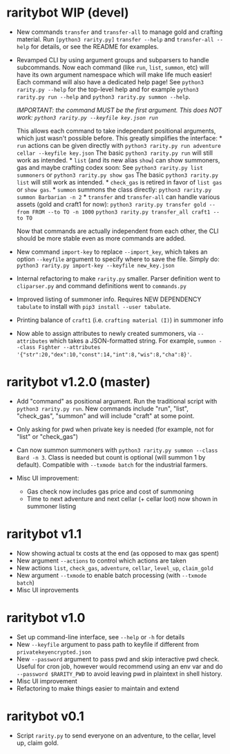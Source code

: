 # raritybot WIP (devel)

- New commands `transfer` and `transfer-all` to manage gold and crafting material. 
  Run `[python3 rarity.py]` `transfer --help` and `transfer-all --help` for details, or see the README for examples.

- Revamped CLI by using argument groups and subparsers to handle subcommands. 
  Now each command (like `run`, `list`, `summon`, etc) will have its own argument namespace which will make life much easier!
  Each command will also have a dedicated help page! See `python3 rarity.py --help` for the top-level help and
  for example `python3 rarity.py run --help` and ``python3 rarity.py summon --help``.
  
  *IMPORTANT: the command MUST be the first argument. This does NOT work: `python3 rarity.py --keyfile key.json run`*

  This allows each command to take independant positional arguments, which just wasn't possible before.
  This greatly simplifies the interface: 
      * `run` actions can be given directly with `python3 rarity.py run adventure cellar --keyfile key.json`
        The basic `python3 rarity.py run` will still work as intended.
      * `list` (and its new alias `show`) can show summoners, gas and maybe crafting codex soon: 
        See `python3 rarity.py list summoners` or `python3 rarity.py show gas`
        The basic `python3 rarity.py list` will still work as intended.
      * `check_gas` is retired in favor of `list gas` or `show gas`.
      * `summon` summons the class directly: `python3 rarity.py summon Barbarian -n 2`
      * `transfer` and `transfer-all` can handle various assets (gold and craft1 for now):
        `python3 rarity.py transfer gold --from FROM --to TO -n 1000`
        `python3 rarity.py transfer_all craft1 --to TO`
  
  Now that commands are actually independent from each other, the CLI should be more stable even as more commands are added.

- New command `import-key` to replace `--import_key`, which takes an option `--keyfile` argument to specify where to save the file.
  Simply do: `python3 rarity.py import-key --keyfile new_key.json`

- Internal refactoring to make `rarity.py` smaller. Parser definition went to `cliparser.py` and command definitions went to `commands.py`

- Improved listing of summoner info. Requires NEW DEPENDENCY `tabulate` to install with `pip3 install --user tabulate`. 

- Printing balance of `craft1` (i.e. `crafting material (I)`) in summoner info

- Now able to assign attributes to newly created summoners, via `--attributes` which takes a JSON-formatted string. For example, `summon --class Fighter --attributes '{"str":20,"dex":10,"const":14,"int":8,"wis":8,"cha":8}'`.

# raritybot v1.2.0 (master)

- Add "command" as positional argument. Run the traditional script with `python3 rarity.py run`.
  New commands include "run", "list", "check_gas", "summon" and will include "craft" at some point.

- Only asking for pwd when private key is needed (for example, not for "list" or "check_gas")

- Can now summon summoners with `python3 rarity.py summon --class Bard -n 3`. 
  Class is needed but count is optional (will summon 1 by default). Compatible with `--txmode batch` for the industrial farmers.

- Misc UI improvement:
    * Gas check now includes gas price and cost of summoning
    * Time to next adventure and next cellar (+ cellar loot) now shown in summoner listing

# raritybot v1.1

- Now showing actual tx costs at the end (as opposed to max gas spent)
- New argument `--actions` to control which actions are taken
- New actions `list`, `check_gas`, `adventure`, `cellar`, `level_up`, `claim_gold`
- New argument `--txmode` to enable batch processing (with `--txmode batch`)
- Misc UI inprovements

# raritybot v1.0

- Set up command-line interface, see `--help` or `-h` for details
- New `--keyfile` argument to pass path to keyfile if different from `privatekeyencrypted.json`
- New `--password` argument to pass pwd and skip interactive pwd check. 
  Useful for cron job, however would recommend using an env var 
  and do `--password $RARITY_PWD` to avoid leaving pwd in plaintext in shell history. 
- Misc UI improvement
- Refactoring to make things easier to maintain and extend

# raritybot v0.1

- Script `rarity.py` to send everyone on an adventure, to the cellar, level up, claim gold.